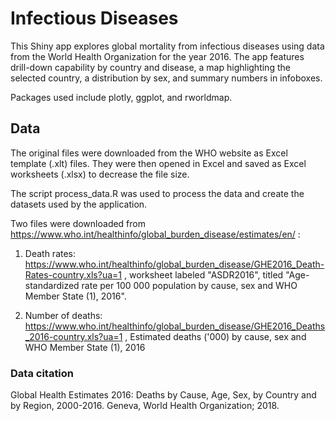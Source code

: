 # Infectious Diseases

This Shiny app explores global mortality from infectious diseases using data from the World Health Organization for the year 2016. The app features drill-down capability by country and disease, a map highlighting the selected country, a distribution by sex, and summary numbers in infoboxes.

Packages used include plotly, ggplot, and rworldmap.

## Data

The original files were downloaded from the WHO website as Excel template (.xlt) files. They were then opened in Excel and saved as Excel worksheets (.xlsx) to decrease the file size.

The script process_data.R was used to process the data and create the datasets used by the application.

Two files were downloaded from https://www.who.int/healthinfo/global_burden_disease/estimates/en/ :

1. Death rates: 
https://www.who.int/healthinfo/global_burden_disease/GHE2016_Death-Rates-country.xls?ua=1 , worksheet labeled "ASDR2016", titled "Age-standardized rate per 100 000 population by cause, sex and WHO Member State (1), 2016".

2. Number of deaths: 
https://www.who.int/healthinfo/global_burden_disease/GHE2016_Deaths_2016-country.xls?ua=1 , Estimated deaths ('000) by cause, sex and WHO Member State (1), 2016

### Data citation

Global Health Estimates 2016: Deaths by Cause, Age, Sex, by Country and by Region, 2000-2016. Geneva, World Health Organization; 2018.

